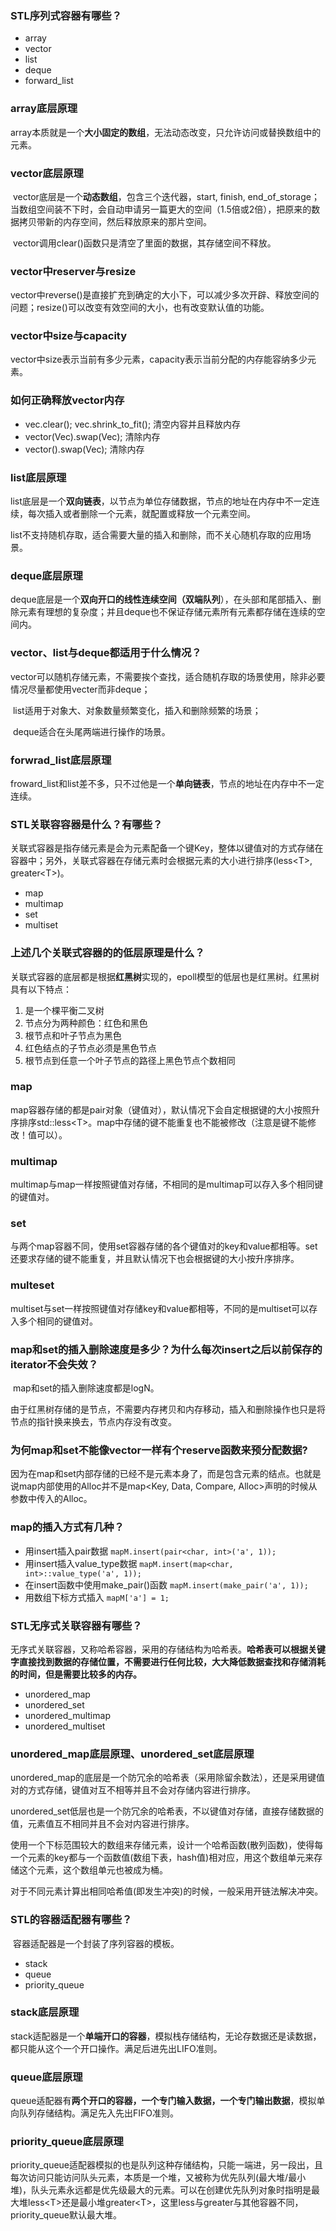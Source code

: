 ### STL序列式容器有哪些？

- array
- vector
- list
- deque
- forward_list

### array底层原理

​    array本质就是一个**大小固定的数组**，无法动态改变，只允许访问或替换数组中的元素。

### vector底层原理

​    vector底层是一个**动态数组**，包含三个迭代器，start, finish, end_of_storage；当数组空间装不下时，会自动申请另一篇更大的空间（1.5倍或2倍），把原来的数据拷贝带新的内存空间，然后释放原来的那片空间。

​    vector调用clear()函数只是清空了里面的数据，其存储空间不释放。

### vector中reserver与resize

​    vector中reverse()是直接扩充到确定的大小下，可以减少多次开辟、释放空间的问题；resize()可以改变有效空间的大小，也有改变默认值的功能。

### vector中size与capacity

​    vector中size表示当前有多少元素，capacity表示当前分配的内存能容纳多少元素。

### 如何正确释放vector内存

- vec.clear(); vec.shrink_to_fit();  清空内容并且释放内存
- vector(Vec).swap(Vec); 清除内存
- vector().swap(Vec); 清除内存

### list底层原理

​    list底层是一个**双向链表**，以节点为单位存储数据，节点的地址在内存中不一定连续，每次插入或者删除一个元素，就配置或释放一个元素空间。

​    list不支持随机存取，适合需要大量的插入和删除，而不关心随机存取的应用场景。

### deque底层原理

​    deque底层是一个**双向开口的线性连续空间（双端队列**），在头部和尾部插入、删除元素有理想的复杂度；并且deque也不保证存储元素所有元素都存储在连续的空间内。

### vector、list与deque都适用于什么情况？

​    vector可以随机存储元素，不需要挨个查找，适合随机存取的场景使用，除非必要情况尽量都使用vecter而非deque；

​    list适用于对象大、对象数量频繁变化，插入和删除频繁的场景；

​    deque适合在头尾两端进行操作的场景。

### forwrad_list底层原理

​    froward_list和list差不多，只不过他是一个**单向链表**，节点的地址在内存中不一定连续。

### STL关联容容器是什么？有哪些？

​    关联式容器是指存储元素是会为元素配备一个键Key，整体以键值对的方式存储在容器中；另外，关联式容器在存储元素时会根据元素的大小进行排序(less<T\>, greater<T\>)。

- map
- multimap
- set
- multiset

### 上述几个关联式容器的的低层原理是什么？

​    关联式容器的底层都是根据**红黑树**实现的，epoll模型的低层也是红黑树。红黑树具有以下特点：

1. 是一个棵平衡二叉树
2. 节点分为两种颜色：红色和黑色
3. 根节点和叶子节点为黑色
4. 红色结点的子节点必须是黑色节点
5. 根节点到任意一个叶子节点的路径上黑色节点个数相同

### map

​    map容器存储的都是pair对象（键值对），默认情况下会自定根据键的大小按照升序排序std::less<T\>。map中存储的键不能重复也不能被修改（注意是键不能修改！值可以）。

### multimap

​    multimap与map一样按照键值对存储，不相同的是multimap可以存入多个相同键的键值对。

### set

​    与两个map容器不同，使用set容器存储的各个键值对的key和value都相等。set还要求存储的键不能重复，并且默认情况下也会根据键的大小按升序排序。

### multeset

​     multiset与set一样按照键值对存储key和value都相等，不同的是multiset可以存入多个相同的键值对。

### map和set的插入删除速度是多少？为什么每次insert之后以前保存的iterator不会失效？

​    map和set的插入删除速度都是logN。

​    由于红黑树存储的是节点，不需要内存拷贝和内存移动，插入和删除操作也只是将节点的指针换来换去，节点内存没有改变。

### 为何map和set不能像vector一样有个reserve函数来预分配数据?

​    因为在map和set内部存储的已经不是元素本身了，而是包含元素的结点。也就是说map内部使用的Alloc并不是map<Key, Data, Compare, Alloc>声明的时候从参数中传入的Alloc。

### map的插入方式有几种？

- 用insert插入pair数据 `mapM.insert(pair<char, int>('a', 1));`
- 用insert插入value_type数据 `mapM.insert(map<char, int>::value_type('a', 1));`
- 在insert函数中使用make_pair()函数 `mapM.insert(make_pair('a', 1));`
- 用数组下标方式插入 `mapM['a'] = 1;`

### STL无序式关联容器有哪些？

​    无序式关联容器，又称哈希容器，采用的存储结构为哈希表。**哈希表可以根据关键字直接找到数据的存储位置，不需要进行任何比较，大大降低数据查找和存储消耗的时间，但是需要比较多的内存。**

- unordered_map
- unordered_set    
- unordered_multimap
- unordered_multiset 

### unordered_map底层原理、unordered_set底层原理

​    unordered_map的底层是一个防冗余的哈希表（采用除留余数法），还是采用键值对的方式存储，键值对互不相等并且不会对存储内容进行排序。

 unordered_set低层也是一个防冗余的哈希表，不以键值对存储，直接存储数据的值，元素值互不相同并且不会对内容进行排序。

​    使用一个下标范围较大的数组来存储元素，设计一个哈希函数(散列函数)，使得每一个元素的key都与一个函数值(数组下表，hash值)相对应，用这个数组单元来存储这个元素，这个数组单元也被成为桶。

​    对于不同元素计算出相同哈希值(即发生冲突)的时候，一般采用开链法解决冲突。

### STL的容器适配器有哪些？

​    容器适配器是一个封装了序列容器的模板。

- stack
- queue
- priority_queue

### stack底层原理

​    stack适配器是一个**单端开口的容器**，模拟栈存储结构，无论存数据还是读数据，都只能从这个一个开口操作。满足后进先出LIFO准则。

### queue底层原理

​    queue适配器有**两个开口的容器，一个专门输入数据，一个专门输出数据**，模拟单向队列存储结构。满足先入先出FIFO准则。

### priority_queue底层原理

​    priority_queue适配器模拟的也是队列这种存储结构，只能一端进，另一段出，且每次访问只能访问队头元素，本质是一个堆，又被称为优先队列(最大堆/最小堆)，队头元素永远都是优先级最大的元素。可以在创建优先队列对象时指明是最大堆less<T\>还是最小堆greater<T\>，这里less与greater与其他容器不同，priority_queue默认最大堆。



   



